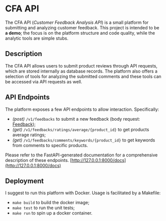 # CFA API

The CFA API (*Customer Feedback Analysis API*) is a small platform for submitting and analyzing customer feedback. This project is intended to be **a demo**; the focus is on the platform structure and code quality, while the analytic tools are simple stubs.

## Description

The CFA API allows users to submit product reviews through API requests, which are stored internally as database records. The platform also offers a selection of tools for analyzing the submitted comments and these tools can be accessed via API requests as well.

## API Endpoints

The platform exposes a few API endpoints to allow interaction. Specifically:

 - *(post)* `/v1/feedbacks` to submit a new feedback (body request: [Feedback](cfa_api/schemas/feedback.py));
 - *(get)* `/v1/feedbacks/ratings/average/{product_id}` to get products average ratings;
 - *(get)* `/v1/feedbacks/comments/keywords/{product_id}` to get keywords from comments to specific products.

 Please refer to the FastAPI-generated documentation for a comprehensive description of these endpoints. [http://127.0.0.1:8000/docs](http://127.0.0.1:8000/docs)

 ## Deployment

 I suggest to run this platform with Docker. Usage is facilitated by a Makefile:

  - `make build` to build the docker image;
  - `make test` to run the unit tests;
  - `make run` to spin up a docker container.